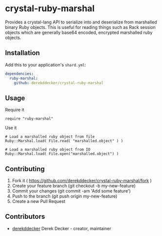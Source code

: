 # crystal-ruby-marshal

Provides a crystal-lang API to serialize into and deserialize from marshalled binary 
Ruby objects. This is useful for reading things such as Rack session objects which 
are generally base64 encoded, encrypted marshalled ruby objects. 

## Installation

Add this to your application's `shard.yml`:

```yaml
dependencies:
  ruby-marshal:
    github: derekddecker/crystal-ruby-marshal
```

## Usage

Require it
```crystal
require "ruby-marshal"
```

Use it
```crystal
# Load a marshalled ruby object from file
Ruby::Marshal.load( File.read( "marshalled.object" ) )

# Load a marshalled ruby object from IO
Ruby::Marshal.load( File.open("marshalled.object") )
```

## Contributing

1. Fork it ( https://github.com/derekddecker/crystal-ruby-marshal/fork )
2. Create your feature branch (git checkout -b my-new-feature)
3. Commit your changes (git commit -am 'Add some feature')
4. Push to the branch (git push origin my-new-feature)
5. Create a new Pull Request

## Contributors

- [derekddecker](https://github.com/derekddecker) Derek Decker - creator, maintainer

